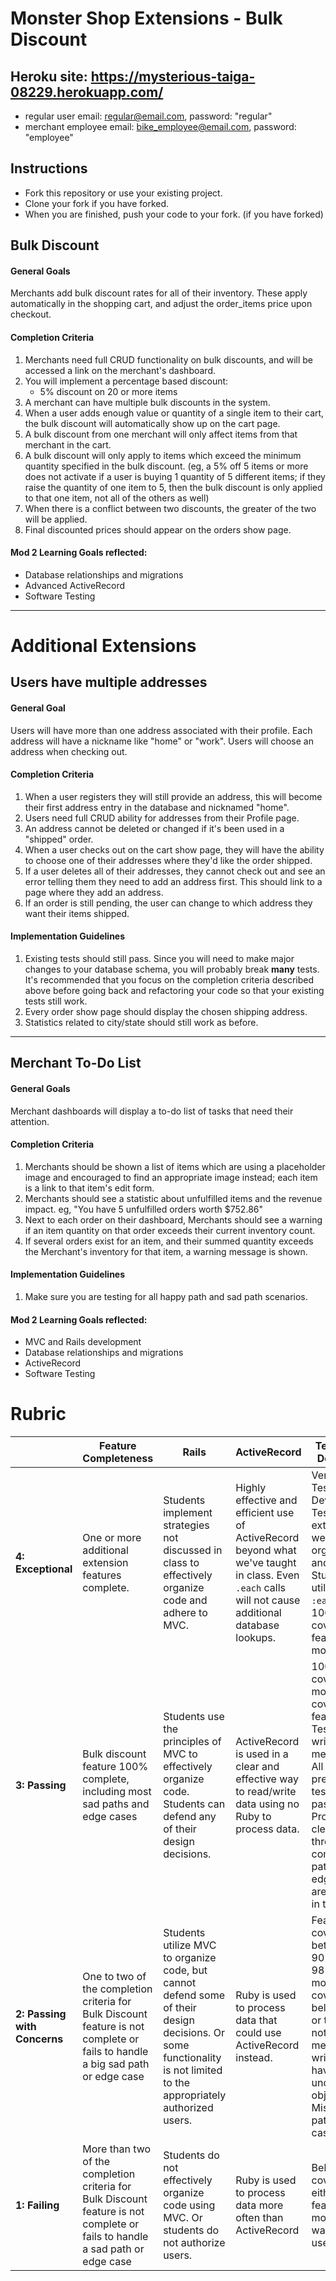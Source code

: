 # Monster Shop Extensions - Bulk Discount

## Heroku site: https://mysterious-taiga-08229.herokuapp.com/
* regular user email: regular@email.com, password: "regular"
* merchant employee email: bike_employee@email.com, password: "employee"

## Instructions

* Fork this repository or use your existing project.
* Clone your fork if you have forked.
* When you are finished, push your code to your fork. (if you have forked)

## Bulk Discount

#### General Goals

Merchants add bulk discount rates for all of their inventory. These apply automatically in the shopping cart, and adjust the order_items price upon checkout.

#### Completion Criteria

1. Merchants need full CRUD functionality on bulk discounts, and will be accessed a link on the merchant's dashboard.
1. You will implement a percentage based discount:
   - 5% discount on 20 or more items
1. A merchant can have multiple bulk discounts in the system.
1. When a user adds enough value or quantity of a single item to their cart, the bulk discount will automatically show up on the cart page.
1. A bulk discount from one merchant will only affect items from that merchant in the cart.
1. A bulk discount will only apply to items which exceed the minimum quantity specified in the bulk discount. (eg, a 5% off 5 items or more does not activate if a user is buying 1 quantity of 5 different items; if they raise the quantity of one item to 5, then the bulk discount is only applied to that one item, not all of the others as well)
1. When there is a conflict between two discounts, the greater of the two will be applied.
1. Final discounted prices should appear on the orders show page.

#### Mod 2 Learning Goals reflected:
- Database relationships and migrations
- Advanced ActiveRecord
- Software Testing



---

# Additional Extensions

##  Users have multiple addresses

#### General Goal

Users will have more than one address associated with their profile. Each address will have a nickname like "home" or "work". Users will choose an address when checking out.

#### Completion Criteria

1. When a user registers they will still provide an address, this will become their first address entry in the database and nicknamed "home".
1. Users need full CRUD ability for addresses from their Profile page.
1. An address cannot be deleted or changed if it's been used in a "shipped" order.
1. When a user checks out on the cart show page, they will have the ability to choose one of their addresses where they'd like the order shipped.
1. If a user deletes all of their addresses, they cannot check out and see an error telling them they need to add an address first. This should link to a page where they add an address.
1. If an order is still pending, the user can change to which address they want their items shipped.

#### Implementation Guidelines

1. Existing tests should still pass. Since you will need to make major changes to your database schema, you will probably break **many** tests. It's recommended that you focus on the completion criteria described above before going back and refactoring your code so that your existing tests still work.
1. Every order show page should display the chosen shipping address.
1. Statistics related to city/state should still work as before.

---

## Merchant To-Do List

#### General Goals

Merchant dashboards will display a to-do list of tasks that need their attention.

#### Completion Criteria

1. Merchants should be shown a list of items which are using a placeholder image and encouraged to find an appropriate image instead; each item is a link to that item's edit form.
1. Merchants should see a statistic about unfulfilled items and the revenue impact. eg, "You have 5 unfulfilled orders worth $752.86"
1. Next to each order on their dashboard, Merchants should see a warning if an item quantity on that order exceeds their current inventory count.
1. If several orders exist for an item, and their summed quantity exceeds the Merchant's inventory for that item, a warning message is shown.

#### Implementation Guidelines

1. Make sure you are testing for all happy path and sad path scenarios.

#### Mod 2 Learning Goals reflected:

- MVC and Rails development
- Database relationships and migrations
- ActiveRecord
- Software Testing

# Rubric

| | **Feature Completeness**                                                                                                   | **Rails** | **ActiveRecord** | **Testing and Debugging**                                                                                                                                                                                               |
| --- | ---------------------------------------------------------------------------------------------------------------------------| --- | --- | ----------------------------------------------------------------------------------------------------------------------------------------------------------------------------------------------------------------------- |
| **4: Exceptional**  | One or more additional extension features complete.                                                                        | Students implement strategies not discussed in class to effectively organize code and adhere to MVC. | Highly effective and efficient use of ActiveRecord beyond what we've taught in class. Even `.each` calls will not cause additional database lookups. | Very clear Test Driven Development. Test files are extremely well organized and nested. Students utilize `before :each` blocks. 100% coverage for features and models                                                   |
| **3: Passing** | Bulk discount feature 100% complete, including most sad paths and edge cases                                               | Students use the principles of MVC to effectively organize code. Students can defend any of their design decisions. | ActiveRecord is used in a clear and effective way to read/write data using no Ruby to process data. | 100% coverage for models. 98% coverage for features. Tests are well written and meaningful. All preexisting tests still pass. TDD Process is clear throughout commits. Sad paths and edge cases are covered in testing. |
| **2: Passing with Concerns** | One to two of the completion criteria for Bulk Discount feature is not complete or fails to handle a big sad path or edge case     | Students utilize MVC to organize code, but cannot defend some of their design decisions. Or some functionality is not limited to the appropriately authorized users. | Ruby is used to process data that could use ActiveRecord instead. | Feature test coverage between 90% and 98%, or model test coverage below 100%, or tests are not meaningfully written or have an unclear objective. Missing sad path or edge case testing.                                | 
| **1: Failing** | More than two of the completion criteria for Bulk Discount feature is not complete or fails to handle a sad path or edge case| Students do not effectively organize code using MVC. Or students do not authorize users. | Ruby is used to process data more often than ActiveRecord | Below 90% coverage for either features or models. TDD was not used.                                                                                                                                                     |
